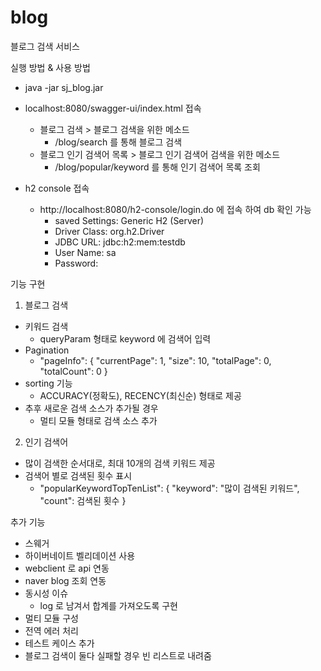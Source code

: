 # blog
블로그 검색 서비스

실행 방법 & 사용 방법
- java -jar sj_blog.jar
- localhost:8080/swagger-ui/index.html 접속
    - 블로그 검색 > 블로그 검색을 위한 메소드
        - /blog/search 를 통해 블로그 검색
    - 블로그 인기 검색어 목록 > 블로그 인기 검색어 검색을 위한 메소드
        - /blog/popular/keyword 를 통해 인기 검색어 목록 조회


- h2 console 접속
    - http://localhost:8080/h2-console/login.do 에 접속 하여 db 확인 가능
        - saved Settings: Generic H2 (Server)
        - Driver Class: org.h2.Driver
        - JDBC URL: jdbc:h2:mem:testdb
        - User Name: sa
        - Password: 

기능 구현
1. 블로그 검색
- 키워드 검색
    - queryParam 형태로 keyword 에 검색어 입력
- Pagination 
    - "pageInfo": 
        {
          "currentPage": 1,
          "size": 10,
          "totalPage": 0,
          "totalCount": 0
        }
- sorting 기능
    - ACCURACY(정확도), RECENCY(최신순) 형태로 제공
- 추후 새로운 검색 소스가 추가될 경우
    - 멀티 모듈 형태로 검색 소스 추가
2. 인기 검색어
- 많이 검색한 순서대로, 최대 10개의 검색 키워드 제공
- 검색어 별로 검색된 횟수 표시
    - "popularKeywordTopTenList":
        {
          "keyword": "많이 검색된 키워드",
          "count": 검색된 횟수
        }

추가 기능
- 스웨거
- 하이버네이트 벨리데이션 사용
- webclient 로 api 연동
- naver blog 조회 연동
- 동시성 이슈 
  - log 로 남겨서 합계를 가져오도록 구현
- 멀티 모듈 구성
- 전역 에러 처리
- 테스트 케이스 추가
- 블로그 검색이 둘다 실패할 경우 빈 리스트로 내려줌
